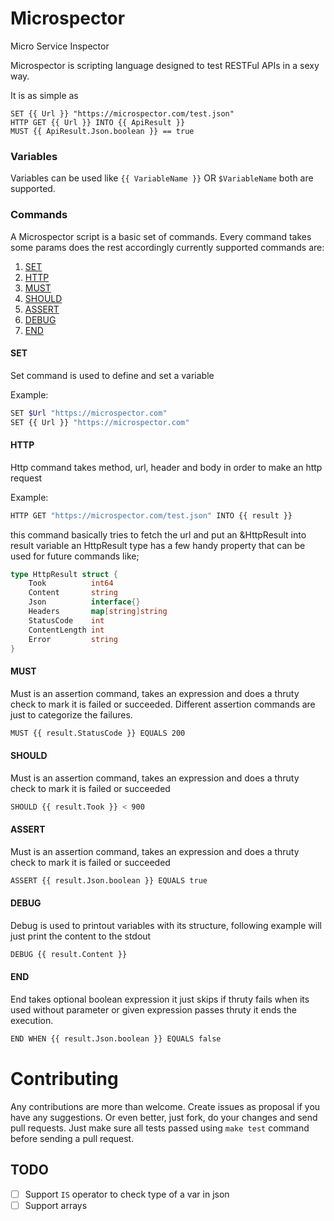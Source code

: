 # Microspector
Micro Service Inspector

Microspector is scripting language designed to test RESTFul APIs in a sexy way.

It is as simple as
```
SET {{ Url }} "https://microspector.com/test.json"
HTTP GET {{ Url }} INTO {{ ApiResult }}
MUST {{ ApiResult.Json.boolean }} == true
```

### Variables
Variables can be used like `{{ VariableName }}` OR  `$VariableName` both are supported.


### Commands
A Microspector script is a basic set of commands. Every command takes some params does the rest accordingly currently supported commands are:

1. [SET](#set) 
2. [HTTP](#http) 
3. [MUST](#must) 
4. [SHOULD](#should) 
5. [ASSERT](#should) 
6. [DEBUG](#debug)
7. [END](#end)


#### SET
Set command is used to define and set a variable

Example:
```bash
SET $Url "https://microspector.com"
SET {{ Url }} "https://microspector.com"
```


#### HTTP
Http command takes method, url, header and body in order to make an http request

Example:
```bash
HTTP GET "https://microspector.com/test.json" INTO {{ result }}
```
this command basically tries to fetch the url and put an &HttpResult into result variable
an HttpResult type has a few handy property that can be used for future commands like;

```go
type HttpResult struct {
	Took          int64
	Content       string
	Json          interface{}
	Headers       map[string]string
	StatusCode    int
	ContentLength int
	Error         string
}
```

#### MUST
Must is an assertion command, takes an expression and does a thruty check to mark it is failed or succeeded. Different assertion commands are just to categorize the failures.

```bash
MUST {{ result.StatusCode }} EQUALS 200
```

#### SHOULD
Must is an assertion command, takes an expression and does a thruty check to mark it is failed or succeeded  

```bash
SHOULD {{ result.Took }} < 900 
```

#### ASSERT
Must is an assertion command, takes an expression and does a thruty check to mark it is failed or succeeded  

```bash
ASSERT {{ result.Json.boolean }} EQUALS true
```

#### DEBUG
Debug is used to printout variables with its structure, following example will just print the content to the stdout

```bash
DEBUG {{ result.Content }}
```

#### END
End takes optional boolean expression it just skips if thruty fails when its used without parameter or given expression passes thruty it ends the execution.
```bash
END WHEN {{ result.Json.boolean }} EQUALS false
```


# Contributing
Any contributions are more than welcome. Create issues as proposal if you have any suggestions. Or even better,
just fork, do your changes and send pull requests. Just make sure all tests passed using `make test` command before sending a pull request.

## TODO
- [ ] Support `IS` operator to check type of a var in json
- [ ] Support arrays